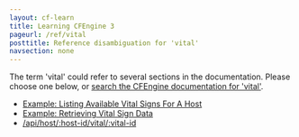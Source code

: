 ```yaml
---
layout: cf-learn
title: Learning CFEngine 3
pageurl: /ref/vital
posttitle: Reference disambiguation for 'vital'
navsection: none
---
```


The term 'vital' could refer to several sections in the documentation. Please choose one below, or
[search the CFEngine documentation for 'vital'](http://cfengine.com/docs/3.5/search.html?q=vital).

- [Example: Listing Available Vital Signs For A Host](http://cfengine.com/docs/3.5/examples-enterprise-api-browsing-host-information.html#example-listing-available-vital-signs-for-a-host)
- [Example: Retrieving Vital Sign Data](http://cfengine.com/docs/3.5/examples-enterprise-api-browsing-host-information.html#example-retrieving-vital-sign-data)
- [/api/host/:host-id/vital/:vital-id](http://cfengine.com/docs/3.5/reference-enterprise-api-uri-resources.html#api-host-host-id-vital-vital-id)

